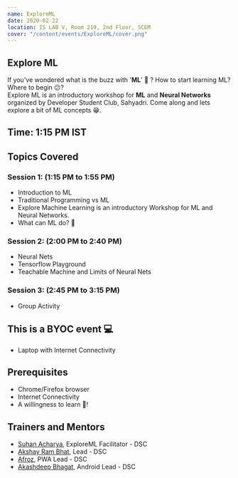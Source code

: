 ```yaml
---
name: ExploreML
date: 2020-02-22
location: IS LAB V, Room 219, 2nd Floor, SCEM
cover: "/content/events/ExploreML/cover.png"
---
```


## Explore ML

If you've wondered what is the buzz with '**ML**' 🤔 ? How to start learning ML? Where to begin 😕?<br>
Explore ML is an introductory workshop for **ML** and **Neural Networks** organized by Developer Student Club, Sahyadri. Come along and lets explore a bit of ML concepts 😁.

## Time: 1:15 PM IST

## Topics Covered

### Session 1: (1:15 PM to 1:55 PM)

- Introduction to ML
- Traditional Programming vs ML
- Explore Machine Learning is an introductory Workshop for ML and Neural Networks.
- What can ML do? 🤖
  <br>

### Session 2: (2:00 PM to 2:40 PM)

- Neural Nets
- Tensorflow Playground
- Teachable Machine and Limits of Neural Nets
  <br>

### Session 3: (2:45 PM to 3:15 PM)

- Group Activity

## This is a BYOC event 💻

- Laptop with Internet Connectivity

## Prerequisites

- Chrome/Firefox browser
- Internet Connectivity
- A willingness to learn 💚!

## Trainers and Mentors

- [Suhan Acharya](https://github.com/suhanacharya), ExploreML Facilitator - DSC
- [Akshay Ram Bhat](https://github.com/akshayrb22), Lead - DSC
- [Afroz](https://github.com/coderhawk999), PWA Lead - DSC
- [Akashdeep Bhagat](https://github.com/akashdeepb), Android Lead - DSC
